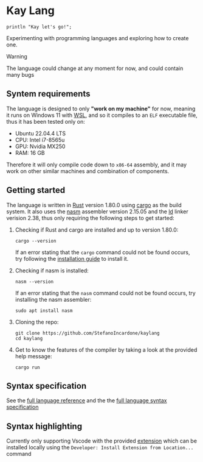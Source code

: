 # Kay Lang

```kay
println "Kay let's go!";
```

Experimenting with programming languages and exploring how to create one.

> [!WARNING]
> The language could change at any moment for now, and could contain many bugs

## Syntem requirements

The language is designed to only **"work on my machine"** for now, meaning it runs on Windows 11
with [WSL](https://learn.microsoft.com/en-us/windows/wsl/install), and so it compiles to an `ELF`
executable file, thus it has been tested only on:

- Ubuntu 22.04.4 LTS
- CPU: Intel i7-8565u
- GPU: Nvidia MX250
- RAM: 16 GB

Therefore it will only compile code down to `x86-64` assembly, and it may work on other similar
machines and combination of components.

## Getting started

The language is written in [Rust](https://www.rust-lang.org/) version 1.80.0 using
[cargo](https://doc.rust-lang.org/cargo/) as the build system.
It also uses the [nasm](https://www.nasm.us/) assembler version 2.15.05 and the
[ld](https://ftp.gnu.org/old-gnu/Manuals/ld-2.9.1/html_mono/ld.html) linker verision 2.38, thus only
requiring the following steps to get started:

1. Checking if Rust and cargo are installed and up to version 1.80.0:

    ```shell
    cargo --version
    ```

    If an error stating that the `cargo` command could not be found occurs, try following the
    [installation guide](https://www.rust-lang.org/tools/install) to install it.

2. Checking if nasm is installed:

    ```shell
    nasm --version
    ```

    If an error stating that the `nasm` command could not be found occurs, try installing the nasm
    assembler:

    ```shell
    sudo apt install nasm
    ```

3. Cloning the repo:

    ```shell
    git clone https://github.com/StefanoIncardone/kaylang
    cd kaylang
    ```

4. Get to know the features of the compiler by taking a look at the provided help message:

    ```shell
    cargo run
    ```

## Syntax specification

See the [full language reference](docs/LANGUAGE_REFERENCE.md) and the the
[full language syntax specification](docs/SYNTAX.ebnf)

## Syntax highlighting

Currently only supporting Vscode with the provided [extension](syntax/vscode/) which can be
installed locally using the `Developer: Install Extension from Location...` command
